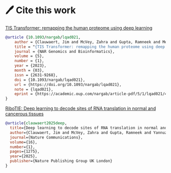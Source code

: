 # 🖊️ Cite this work



[TIS Transformer: remapping the human proteome using deep learning](https://doi.org/10.1093/nargab/lqad021)

```bibtex
@article {10.1093/nargab/lqad021,
    author = {Clauwaert, Jim and McVey, Zahra and Gupta, Ramneek and Menschaert, Gerben},
    title = "{TIS Transformer: remapping the human proteome using deep learning}",
    journal = {NAR Genomics and Bioinformatics},
    volume = {5},
    number = {1},
    year = {2023},
    month = {03},
    issn = {2631-9268},
    doi = {10.1093/nargab/lqad021},
    url = {https://doi.org/10.1093/nargab/lqad021},
    note = {lqad021},
    eprint = {https://academic.oup.com/nargab/article-pdf/5/1/lqad021/49418780/lqad021\_supplemental\_file.pdf},
}
```

[RiboTIE: Deep learning to decode sites of RNA translation in normal and cancerous tissues](https://doi.org/10.1038/s41467-025-56543-0)

```bibtex
@article{clauwaert2025deep,
  title={Deep learning to decode sites of RNA translation in normal and cancerous tissues},
  author={Clauwaert, Jim and McVey, Zahra and Gupta, Ramneek and Yannuzzi, Ian and Basrur, Venkatesha and Nesvizhskii, Alexey I and Menschaert, Gerben and Prensner, John R},
  journal={Nature Communications},
  volume={16},
  number={1},
  pages={1275},
  year={2025},
  publisher={Nature Publishing Group UK London}
}
```
